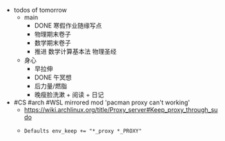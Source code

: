 - todos of tomorrow
	- main
		- DONE 寒假作业随缘写点
		- 物理期末卷子
		- 数学期末卷子
		- 推进 数学计算基本法 物理圣经
	- 身心
		- 早拉伸
		- DONE 午冥想
		- 后力量/燃脂
		- 晚瘦脸洗漱  + 阅读 + 日记
- #CS #arch #WSL mirrored mod 'pacman proxy can't working'
	- https://wiki.archlinux.org/title/Proxy_server#Keep_proxy_through_sudo
	- ```/etc/sudoers.d/05_proxy
	  Defaults env_keep += "*_proxy *_PROXY"
	  ```